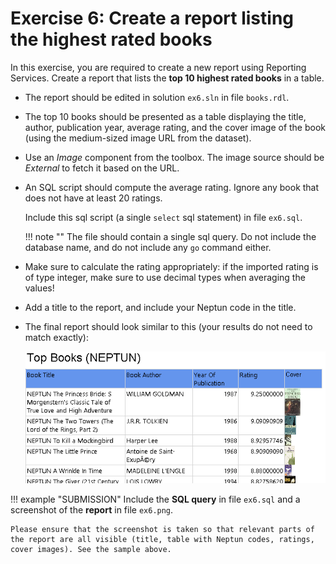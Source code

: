 # Exercise 6: Create a report listing the highest rated books

In this exercise, you are required to create a new report using Reporting Services. Create a report that lists the **top 10 highest rated books** in a table.

- The report should be edited in solution `ex6.sln` in file `books.rdl`.

- The top 10 books should be presented as a table displaying the title, author, publication year, average rating, and the cover image of the book (using the medium-sized image URL from the dataset).

- Use an _Image_ component from the toolbox. The image source should be _External_ to fetch it based on the URL.

- An SQL script should compute the average rating. Ignore any book that does not have at least 20 ratings.

    Include this sql script (a single `select` sql statement) in file `ex6.sql`.

    !!! note ""
        The file should contain a single sql query. Do not include the database name, and do not include any `go` command either.

- Make sure to calculate the rating appropriately: if the imported rating is of type integer, make sure to use decimal types when averaging the values!

- Add a title to the report, and include your Neptun code in the title.

- The final report should look similar to this (your results do not need to match exactly):

     ![Top books report](images/report-books.png)

!!! example "SUBMISSION"
    Include the **SQL query** in file `ex6.sql` and a screenshot of the **report** in file `ex6.png`.

    Please ensure that the screenshot is taken so that relevant parts of the report are all visible (title, table with Neptun codes, ratings, cover images). See the sample above.
